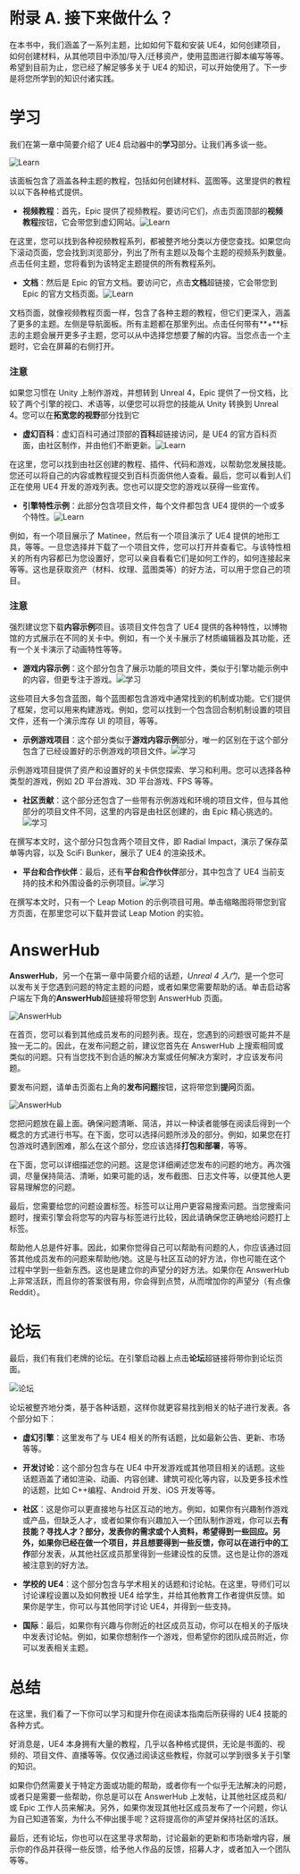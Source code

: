# 附录 A. 接下来做什么？

在本书中，我们涵盖了一系列主题，比如如何下载和安装 UE4，如何创建项目，如何创建材料，从其他项目中添加/导入/迁移资产，使用蓝图进行脚本编写等等。希望到目前为止，您已经了解足够多关于 UE4 的知识，可以开始使用了。下一步是将您所学到的知识付诸实践。

# 学习

我们在第一章中简要介绍了 UE4 启动器中的**学习**部分。让我们再多谈一些。

![Learn](img/image00462.jpeg)

该面板包含了涵盖各种主题的教程，包括如何创建材料、蓝图等。这里提供的教程以以下各种格式提供。

+   **视频教程**：首先，Epic 提供了视频教程。要访问它们，点击页面顶部的**视频教程**按钮，它会带您到虚幻网站。![Learn](img/image00463.jpeg)

在这里，您可以找到各种视频教程系列，都被整齐地分类以方便您查找。如果您向下滚动页面，您会找到浏览部分，列出了所有主题以及每个主题的视频系列数量。点击任何主题，您将看到为该特定主题提供的所有教程系列。

+   **文档**：然后是 Epic 的官方文档。要访问它，点击**文档**超链接，它会带您到 Epic 的官方文档页面。![Learn](img/image00464.jpeg)

文档页面，就像视频教程页面一样，包含了各种主题的教程，但它们更深入，涵盖了更多的主题。左侧是导航面板。所有主题都在那里列出。点击任何带有**+**标志的主题会展开更多子主题，您可以从中选择您想要了解的内容。当您点击一个主题时，它会在屏幕的右侧打开。

### 注意

如果您习惯在 Unity 上制作游戏，并想转到 Unreal 4，Epic 提供了一份文档，比较了两个引擎的视口、术语等，以便您可以将您的技能从 Unity 转换到 Unreal 4。您可以在**拓宽您的视野**部分找到它

+   **虚幻百科**：虚幻百科可通过顶部的**百科**超链接访问，是 UE4 的官方百科页面，由社区制作，并由他们不断更新。![Learn](img/image00465.jpeg)

在这里，您可以找到由社区创建的教程、插件、代码和游戏，以帮助您发展技能。您还可以将自己的内容或教程提交到百科页面供他人查看。最后，您可以看到人们正在使用 UE4 开发的游戏列表。您也可以提交您的游戏以获得一些宣传。

+   **引擎特性示例**：此部分包含项目文件，每个文件都包含 UE4 提供的一个或多个特性。![Learn](img/image00466.jpeg)

例如，有一个项目展示了 Matinee，然后有一个项目演示了 UE4 提供的地形工具，等等。一旦您选择并下载了一个项目文件，您可以打开并查看它。与该特性相关的所有内容都已为您设置好，您可以亲自看看它们是如何工作的，如何连接起来等等。这也是获取资产（材料、纹理、蓝图类等）的好方法，可以用于您自己的项目。

### 注意

强烈建议您下载**内容示例**项目。该项目文件包含了 UE4 提供的各种特性，以博物馆的方式展示在不同的关卡中。例如，有一个关卡展示了材质编辑器及其功能，还有一个关卡演示了动画特性等等。

+   **游戏内容示例**：这个部分包含了展示功能的项目文件，类似于引擎功能示例中的内容，但更专注于游戏。![学习](img/image00467.jpeg)

这些项目大多包含蓝图，每个蓝图都包含游戏中通常找到的机制或功能。它们提供了框架，您可以用来构建游戏。例如，您可以找到一个包含回合制机制设置的项目文件，还有一个演示库存 UI 的项目，等等。

+   **示例游戏项目**：这个部分类似于**游戏内容示例**部分，唯一的区别在于这个部分包含了已经设置好的示例游戏的项目文件。![学习](img/image00468.jpeg)

示例游戏项目提供了资产和设置好的关卡供您探索、学习和利用。您可以选择各种类型的游戏，例如 2D 平台游戏、3D 平台游戏、FPS 等等。

+   **社区贡献**：这个部分还包含了一些带有示例游戏和环境的项目文件，但与其他部分的项目文件不同，这里的内容是由社区创建的，由 Epic 精心挑选的。![学习](img/image00469.jpeg)

在撰写本文时，这个部分只包含两个项目文件，即 Radial Impact，演示了保存菜单等内容，以及 SciFi Bunker，展示了 UE4 的渲染技术。

+   **平台和合作伙伴**：最后，还有**平台和合作伙伴**部分，其中包含了 UE4 当前支持的技术和外围设备的示例项目。![学习](img/image00470.jpeg)

在撰写本文时，只有一个 Leap Motion 的示例项目可用。单击缩略图将带您到官方页面，在那里您可以下载并尝试 Leap Motion 的实验。

# AnswerHub

**AnswerHub**，另一个在第一章中简要介绍的话题，*Unreal 4 入门*，是一个您可以发布关于您遇到问题的特定主题的问题，或者如果您需要帮助的话。单击启动客户端左下角的**AnswerHub**超链接将带您到 AnswerHub 页面。

![AnswerHub](img/image00471.jpeg)

在首页，您可以看到其他成员发布的问题列表。现在，您遇到的问题很可能并不是独一无二的。因此，在发布问题之前，建议您首先在 AnswerHub 上搜索相同或类似的问题。只有当您找不到合适的解决方案或任何解决方案时，才应该发布问题。

要发布问题，请单击页面右上角的**发布问题**按钮，这将带您到**提问**页面。

![AnswerHub](img/image00472.jpeg)

您把问题放在最上面。确保问题清晰、简洁，并以一种读者能够在阅读后得到一个概念的方式进行书写。在下面，您可以选择问题所涉及的部分。例如，如果您在打包游戏时遇到困难，那么在这个部分，您应该选择**打包和部署**，等等。

在下面，您可以详细描述您的问题。这是您详细阐述您发布的问题的地方。再次强调，尽量保持简洁、清晰，如果可能的话，发布截图、日志文件等，以便其他人更容易理解您的问题。

最后，您需要给您的问题设置标签。标签可以让用户更容易搜索问题。当您搜索问题时，搜索引擎会将您写的内容与标签进行比较，因此请确保您正确地给问题打上标签。

帮助他人总是件好事。因此，如果你觉得自己可以帮助有问题的人，你应该通过回答其他成员发布的问题来帮助他/她。这是与社区互动的好方法，你也可能在这个过程中学到一些新东西。这也是建立你的声望分的好方法。如果你在 AnswerHub 上非常活跃，而且你的答案很有用，你会得到点赞，从而增加你的声望分（有点像 Reddit）。

# 论坛

最后，我们有我们老牌的论坛。在引擎启动器上点击**论坛**超链接将带你到论坛页面。

![论坛](img/image00473.jpeg)

论坛被整齐地分类，基于各种话题，这样你就更容易找到相关的帖子进行发表。各个部分如下：

+   **虚幻引擎**：这里发布了与 UE4 相关的所有话题，比如最新公告、更新、市场等等。

+   **开发讨论**：这个部分包含与在 UE4 中开发游戏或其他项目相关的话题。这些话题涵盖了诸如渲染、动画、内容创建、建筑可视化等内容，以及更多技术性的话题，比如 C++编程、Android 开发、iOS 开发等等。

+   **社区**：这是你可以更直接地与社区互动的地方。例如，如果你有兴趣制作游戏或产品，但缺乏人才，或者如果你有兴趣加入一个团队制作游戏，你可以去**有技能？寻找人才？**部分，发表你的需求或个人资料，希望得到一些回应。另外，如果你已经在做一个项目，并且想要得到一些反馈，你可以在**进行中的工作**部分发表，从其他社区成员那里得到一些建设性的反馈。这也是让你的游戏被注意到的好方法。

+   **学校的 UE4**：这个部分包含与学术相关的话题和讨论帖。在这里，导师们可以讨论课程设置以及如何教授 UE4 给学生，并给其他教育工作者提供反馈。如果你是学生，你可以与其他同学讨论 UE4，并得到一些支持。

+   **国际**：最后，如果你有兴趣与你附近的社区成员互动，你可以在相关的子版块中发表讨论帖。例如，如果你想制作一个游戏，但希望你的团队成员附近，你可以发表相关主题。

# 总结

在这里，我们看了一下你可以学习和提升你在阅读本指南后所获得的 UE4 技能的各种方式。

好消息是，UE4 本身拥有大量的教程，几乎以各种格式提供，无论是书面的、视频的、项目文件、直播等等。仅仅通过阅读这些教程，你就可以学到很多关于引擎的知识。

如果你仍然需要关于特定方面或功能的帮助，或者你有一个似乎无法解决的问题，或者只是需要一些帮助，你总是可以在 AnswerHub 上发帖，让其他社区成员和/或 Epic 工作人员来解决。另外，如果你发现其他社区成员发布了一个问题，你认为自己知道答案，为什么不伸出援手呢？这将提高你的声望并保持社区的活跃。

最后，还有论坛，你也可以在这里寻求帮助，讨论最新的更新和市场新增内容，展示你的作品并获得一些反馈，给予他人作品的反馈，招募人才，或者加入一个团队等等。
